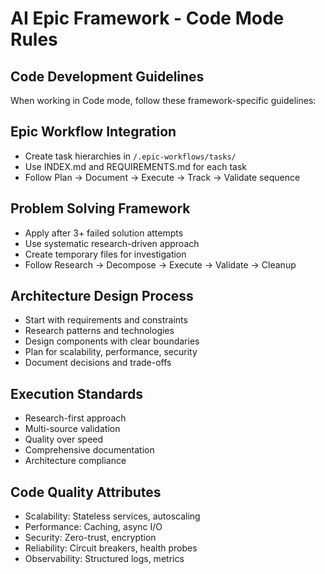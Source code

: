 # AI Epic Framework - Code Mode Rules

## Code Development Guidelines
When working in Code mode, follow these framework-specific guidelines:

## Epic Workflow Integration
- Create task hierarchies in `/.epic-workflows/tasks/`
- Use INDEX.md and REQUIREMENTS.md for each task
- Follow Plan → Document → Execute → Track → Validate sequence

## Problem Solving Framework
- Apply after 3+ failed solution attempts
- Use systematic research-driven approach
- Create temporary files for investigation
- Follow Research → Decompose → Execute → Validate → Cleanup

## Architecture Design Process
- Start with requirements and constraints
- Research patterns and technologies
- Design components with clear boundaries
- Plan for scalability, performance, security
- Document decisions and trade-offs

## Execution Standards
- Research-first approach
- Multi-source validation
- Quality over speed
- Comprehensive documentation
- Architecture compliance

## Code Quality Attributes
- Scalability: Stateless services, autoscaling
- Performance: Caching, async I/O
- Security: Zero-trust, encryption
- Reliability: Circuit breakers, health probes
- Observability: Structured logs, metrics
